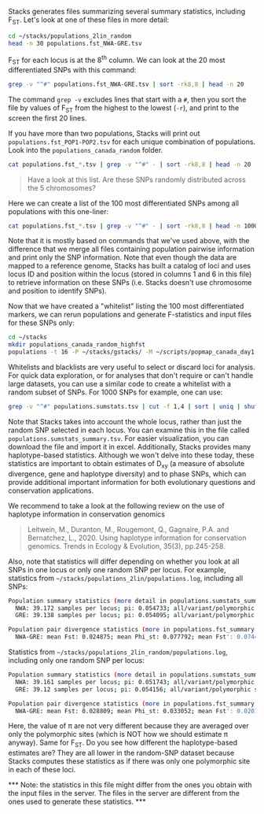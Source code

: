 Stacks generates files summarizing several summary statistics, including F<sub>ST</sub>. Let's look at one of these files in more detail:
```bash
cd ~/stacks/populations_2lin_random
head -n 30 populations.fst_NWA-GRE.tsv
```
F<sub>ST</sub> for each locus is at the 8<sup>th</sup> column. We can look at the 20 most differentiated SNPs with this command:
```bash
grep -v "^#" populations.fst_NWA-GRE.tsv | sort -rk8,8 | head -n 20
```
The command `grep -v` excludes lines that start with a `#`, then you sort the file by values of F<sub>ST</sub> from the highest to the lowest (`-r`), and print to the screen the first 20 lines.

If you have more than two populations, Stacks will print out `populations.fst_POP1-POP2.tsv` for each unique combination of populations. Look into the `populations_canada_random` folder. 
```bash
cat populations.fst_*.tsv | grep -v "^#" - | sort -rk8,8 | head -n 20
```

>Have a look at this list. Are these SNPs randomly distributed across the 5 chromosomes?

Here we can create a list of the 100 most differentiated SNPs among all populations with this one-liner:
```bash
cat populations.fst_*.tsv | grep -v "^#" - | sort -rk8,8 | head -n 1000 | sort -un -k1,1 -k2,2 -s | sort -rk8,8 | cut -f 1,6 | tail -n +2 | head -n 100 | sort -n > high_fst.whitelist.tsv
```
Note that it is mostly based on commands that we've used above, with the difference that we merge all files containing population pairwise information and print only the SNP information. Note that even though the data are mapped to a reference genome, Stacks has built a catalog of loci and uses locus ID and position within the locus (stored in columns 1 and 6 in this file) to retrieve information on these SNPs (i.e. Stacks doesn't use chromosome and position to identify SNPs).

Now that we have created a "whitelist" listing the 100 most differentiated markers, we can rerun populations and generate F-statistics and input files for these SNPs only:
```bash
cd ~/stacks
mkdir populations_canada_random_highfst
populations -t 16 -P ~/stacks/gstacks/ -M ~/scripts/popmap_canada_day1.txt -O populations_canada_random_highfst --fstats --vcf --genepop --structure -W ~/stacks/populations_canada_random/high_fst.whitelist.tsv
```

Whitelists and blacklists are very useful to select or discard loci for analysis. For quick data exploration, or for analyses that don't require or can't handle large datasets, you can use a similar code to create a whitelist with a random subset of SNPs. For 1000 SNPs for example, one can use:
```bash
grep -v "^#" populations.sumstats.tsv | cut -f 1,4 | sort | uniq | shuf | head -n 1000 | sort -n > 1000snps_whitelist.tsv
```
Note that Stacks takes into account the whole locus, rather than just the random SNP selected in each locus. You can examine this in the file called `populations.sumstats_summary.tsv`. For easier visualization, you can download the file and import it in excel. Additionally, Stacks provides many haplotype-based statistics. Although we won't delve into these today, these statistics are important to obtain estimates of D<sub>xy</sub> (a measure of absolute divergence, gene and haplotype diversity) and to phase SNPs, which can provide additional important information for both evolutionary questions and conservation applications.

We recommend to take a look at the following review on the use of haplotype information in conservation genomics
>Leitwein, M., Duranton, M., Rougemont, Q., Gagnaire, P.A. and Bernatchez, L., 2020. Using haplotype information for conservation genomics. Trends in Ecology & Evolution, 35(3), pp.245-258.

Also, note that statistics will differ depending on whether you look at all SNPs in one locus or only one random SNP per locus. For example, statistics from `~/stacks/populations_2lin/populations.log`, including all SNPs:
```bash
Population summary statistics (more detail in populations.sumstats_summary.tsv):
  NWA: 39.172 samples per locus; pi: 0.054733; all/variant/polymorphic sites: 770730/45238/25848; private alleles: 18011
  GRE: 39.138 samples per locus; pi: 0.054095; all/variant/polymorphic sites: 770730/45238/27188; private alleles: 19351

Population pair divergence statistics (more in populations.fst_summary.tsv and populations.phistats_summary.tsv):
  NWA-GRE: mean Fst: 0.024875; mean Phi_st: 0.077792; mean Fst': 0.074473; mean Dxy: 0.0049455
```
Statistics from `~/stacks/populations_2lin_random/populations.log`, including only one random SNP per locus:
```bash
Population summary statistics (more detail in populations.sumstats_summary.tsv):
  NWA: 39.161 samples per locus; pi: 0.051743; all/variant/polymorphic sites: 770730/8530/4634; private alleles: 3345
  GRE: 39.12 samples per locus; pi: 0.054156; all/variant/polymorphic sites: 770730/8530/5171; private alleles: 3882

Population pair divergence statistics (more in populations.fst_summary.tsv and populations.phistats_summary.tsv):
  NWA-GRE: mean Fst: 0.028809; mean Phi_st: 0.033052; mean Fst': 0.020139; mean Dxy: 0.00092926
```

Here, the value of π are not very different because they are averaged over only the polymorphic sites (which is NOT how we should estimate π anyway). Same for F<sub>ST</sub>. Do you see how different the haplotype-based estimates are? They are all lower in the random-SNP dataset because Stacks computes these statistics as if there was only one polymorphic site in each of these loci.

*** Note: the statistics in this file might differ from the ones you obtain with the input files in the server. The files in the server are different from the ones used to generate these statistics. ***
